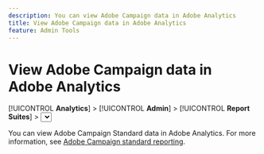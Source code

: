```yaml
---
description: You can view Adobe Campaign data in Adobe Analytics
title: View Adobe Campaign data in Adobe Analytics
feature: Admin Tools
---
```


# View Adobe Campaign data in Adobe Analytics

[!UICONTROL **Analytics**] > [!UICONTROL **Admin**] > [!UICONTROL **Report Suites**] > <select report suite> > [!UICONTROL **Edit Settings**] > [!UICONTROL **Adobe Campaign**]

 You can view Adobe Campaign Standard data in Adobe Analytics. For more information, see [Adobe Campaign standard reporting](/help/integrate/adobe-campaign.md).